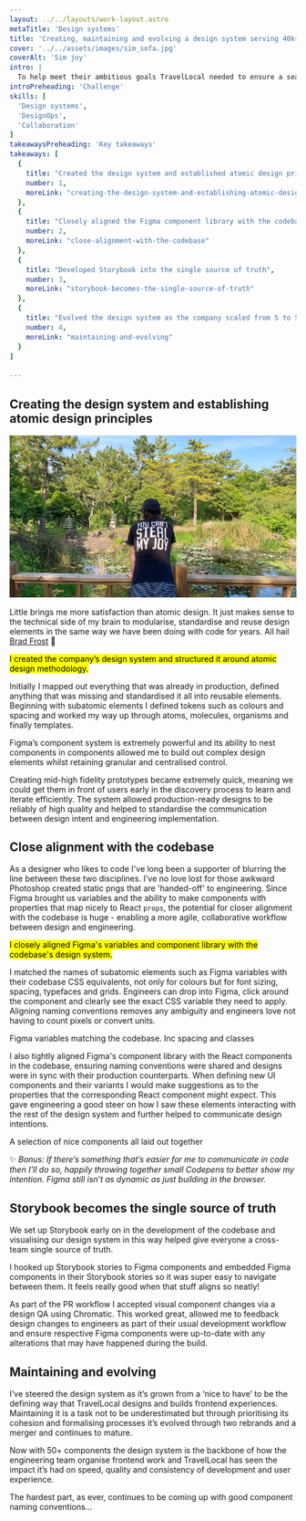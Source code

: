 ```yaml
---
layout: ../../layouts/work-layout.astro
metaTitle: 'Design systems'
title: 'Creating, maintaining and evolving a design system serving 40k+ visitors'
cover: '../../assets/images/sim_sofa.jpg'
coverAlt: 'Sim joy'
intro: |
  To help meet their ambitious goals TravelLocal needed to ensure a seamless and consistent user experience across their customer journey, whilst allowing the team to prototype and build new experiences efficiently. Enter design systems! As the Product Design Lead this meant establishing a design system from scratch and owning that across multiple years as the company, product and team scaled.
introPreheading: 'Challenge'
skills: [
  'Design systems',
  'DesignOps',
  'Collaboration'
]
takeawaysPreheading: 'Key takeaways'
takeaways: [
  {
    title: "Created the design system and established atomic design principles",
    number: 1,
    moreLink: "creating-the-design-system-and-establishing-atomic-design-principles"
  },
  {
    title: "Closely aligned the Figma component library with the codebase",
    number: 2,
    moreLink: "close-alignment-with-the-codebase"
  },
  {
    title: "Developed Storybook into the single source of truth",
    number: 3,
    moreLink: "storybook-becomes-the-single-source-of-truth"
  },
  {
    title: "Evolved the design system as the company scaled from 5 to 50+ people",
    number: 4,
    moreLink: "maintaining-and-evolving"
  }
]

---
```


## Creating the design system and establishing atomic design principles
<img src="design-system-bla.jpg" class="wide" />

Little brings me more satisfaction than atomic design. It just makes sense to the technical side of my brain to modularise, standardise and reuse design elements in the same way we have been doing with code for years. All hail [Brad Frost](https://atomicdesign.bradfrost.com/) 🙌

<mark>I created the company’s design system and structured it around atomic design methodology.</mark>

Initially I mapped out everything that was already in production, defined anything that was missing and standardised it all into reusable elements. Beginning with subatomic elements I defined tokens such as colours and spacing and worked my way up through atoms, molecules, organisms and finally templates.

Figma’s component system is extremely powerful and its ability to nest components in components allowed me to build out complex design elements whilst retaining granular and centralised control.

Creating mid-high fidelity prototypes became extremely quick, meaning we could get them in front of users early in the discovery process to learn and iterate efficiently. The system allowed production-ready designs to be reliably of high quality and helped to standardise the communication between design intent and engineering implementation.

## Close alignment with the codebase

As a designer who likes to code I've long been a supporter of blurring the line between these two disciplines. I've no love lost for those awkward Photoshop created static pngs that are 'handed-off' to engineering. Since Figma brought us variables and the ability to make components with properties that map nicely to React `props`, the potential for closer alignment with the codebase is huge - enabling a more agile, collaborative workflow between design and engineering.

<mark>I closely aligned Figma's variables and component library with the codebase's design system.</mark>

I matched the names of subatomic elements such as Figma variables with their codebase CSS equivalents, not only for colours but for font sizing, spacing, typefaces and grids. Engineers can drop into Figma, click around the component and clearly see the exact CSS variable they need to apply. Aligning naming conventions removes any ambiguity and engineers love not having to count pixels or convert units.

Figma variables matching the codebase. Inc spacing and classes

I also tightly aligned Figma's component library with the React components in the codebase, ensuring naming conventions were shared and designs were in sync with their production counterparts. When defining new UI components and their variants I would make suggestions as to the properties that the corresponding React component might expect. This gave engineering a good steer on how I saw these elements interacting with the rest of the design system and further helped to communicate design intentions.

A selection of nice components all laid out together

✨ _Bonus: If there’s something that’s easier for me to communicate in code then I’ll do so, happily throwing together small Codepens to better show my intention. Figma still isn’t as dynamic as just building in the browser._

## Storybook becomes the single source of truth

We set up Storybook early on in the development of the codebase and visualising our design system in this way helped give everyone a cross-team single source of truth.

I hooked up Storybook stories to Figma components and embedded Figma components in their Storybook stories so it was super easy to navigate between them. It feels really good when that stuff aligns so neatly!

As part of the PR workflow I accepted visual component changes via a design QA using Chromatic. This worked great, allowed me to feedback design changes to engineers as part of their usual development workflow and ensure respective Figma components were up-to-date with any alterations that may have happened during the build.

## Maintaining and evolving

I’ve steered the design system as it’s grown from a ‘nice to have’ to be the defining way that TravelLocal designs and builds frontend experiences. Maintaining it is a task not to be underestimated but through prioritising its cohesion and formalising processes it’s evolved through two rebrands and a merger and continues to mature.

Now with 50+ components the design system is the backbone of how the engineering team organise frontend work and TravelLocal has seen the impact it’s had on speed, quality and consistency of development and user experience.

The hardest part, as ever, continues to be coming up with good component naming conventions…